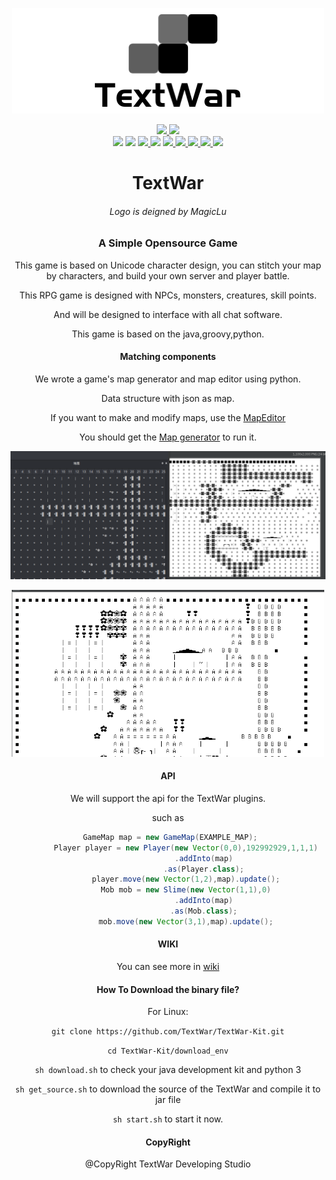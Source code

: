 <p align="center">
<img src="readme_image/banner.png" width=500>
<div align="center">
 <a href="https://github.com/TextWar/TextWar/network/members">
 <img src="https://img.shields.io/github/forks/TextWar/TextWar?style=social">
 </a>
 <a href="https://github.com/TextWar/TextWar/stargazers">
 <img src="https://img.shields.io/github/stars/TextWar/TextWar?style=social">
 </a>
</div>
 <div align="center">
 <img src="https://img.shields.io/github/v/release/TextWar/TextWar?include_prereleases">
 <img src="https://img.shields.io/github/languages/code-size/TextWar/TextWar">
 <a href="https://github.com/TextWar/TextWar/issues">
    <img src="https://img.shields.io/github/issues/TextWar/TextWar">
 </a>
 <img src="https://coveralls.io/repos/github/TextWar/TextWar/badge.svg?branch=master">
 <a href="http://hits.dwyl.com/TextWar/TextWar">
 <img src="http://hits.dwyl.com/TextWar/TextWar.svg">
 </a>
 
 <a href="https://gitter.im/mytextwar/community?utm_source=badge&utm_medium=badge&utm_campaign=pr-badge)">
    <img src="https://badges.gitter.im/mytextwar/community.svg" >
   </a>
  <a href = "https://travis-ci.org/github/TextWar/TextWar/builds/671445536?utm_source=github_status&utm_medium=notification">
  <img src="https://travis-ci.org/TextWar/TextWar.svg?branch=master">
 </a>
  <a href="https://github.com/TextWar/TextWar/search?l=java">
  <img src="https://img.shields.io/github/languages/count/TextWar/TextWar">
 </a>
  <a href="LICENSE">
     <img src="https://img.shields.io/badge/license-TPL-green">
  </a>
  </div>

</p>
<div align="center">
 
# TextWar
###### Logo is deigned by MagicLu
### A Simple Opensource Game

This game is based on Unicode character design, 
you can stitch your map by characters, and build your own server and player battle.

This RPG game is designed with NPCs, monsters, creatures, skill points.

And will be designed to interface with all chat software.

This game is based on the java,groovy,python.
#### Matching components

We wrote a game's map generator and map editor using python.

Data structure with json as map.

If you want to make and modify maps, use the [MapEditor](https://github.com/TextWar/Textwar-MapEditor)

You should get the [Map generator](https://github.com/TextWar/textwar-py) to run it.

![editor](readme_image/editor.png)

<p align="center">
<img src="readme_image/map.png" width=500>
</p>


#### API

We will support the api for the TextWar plugins.

such as

```groovy
 GameMap map = new GameMap(EXAMPLE_MAP);
        Player player = new Player(new Vector(0,0),192992929,1,1,1)
                .addInto(map)
                .as(Player.class);
        player.move(new Vector(1,2),map).update();
        Mob mob = new Slime(new Vector(1,1),0)
                .addInto(map)
                .as(Mob.class);
        mob.move(new Vector(3,1),map).update();
```
#### WIKI

You can see more in [wiki](https://github.com/TextWar/QQTextWar/wiki)

#### How To Download the binary file?

For Linux:

`git clone https://github.com/TextWar/TextWar-Kit.git`

`cd TextWar-Kit/download_env` 

`sh download.sh` to check your java development kit and python 3

`sh get_source.sh` to download the source of the TextWar and compile it to jar file

`sh start.sh` to start it now.

#### CopyRight

@CopyRight TextWar Developing Studio

</div>










